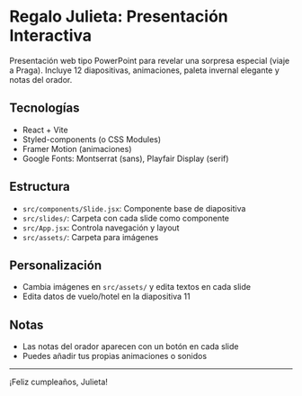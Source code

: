 
# Regalo Julieta: Presentación Interactiva

Presentación web tipo PowerPoint para revelar una sorpresa especial (viaje a Praga). Incluye 12 diapositivas, animaciones, paleta invernal elegante y notas del orador.

## Tecnologías
- React + Vite
- Styled-components (o CSS Modules)
- Framer Motion (animaciones)
- Google Fonts: Montserrat (sans), Playfair Display (serif)

## Estructura
- `src/components/Slide.jsx`: Componente base de diapositiva
- `src/slides/`: Carpeta con cada slide como componente
- `src/App.jsx`: Controla navegación y layout
- `src/assets/`: Carpeta para imágenes

## Personalización
- Cambia imágenes en `src/assets/` y edita textos en cada slide
- Edita datos de vuelo/hotel en la diapositiva 11

## Notas
- Las notas del orador aparecen con un botón en cada slide
- Puedes añadir tus propias animaciones o sonidos

---

¡Feliz cumpleaños, Julieta!
